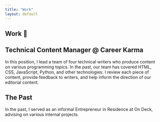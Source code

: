 ```yaml
---
title: "Work"
layout: default
---
```


<section>
	<h1>Work 💼</h1>
	<h2>Technical Content Manager @ Career Karma</h2>
	<p>In this position, I lead a team of four technical writers who produce content on various programming topics. In the past, our team has covered HTML, CSS, JavaScript, Python, and other technologies. I review each piece of content, provide feedback to writers, and help inform the direction of our editorial content.</p>
	<h2>The Past</h2>
	<p>In the past, I served as an informal Entrepreneur in Residence at On Deck, advising on various internal projects.</p>
</section>